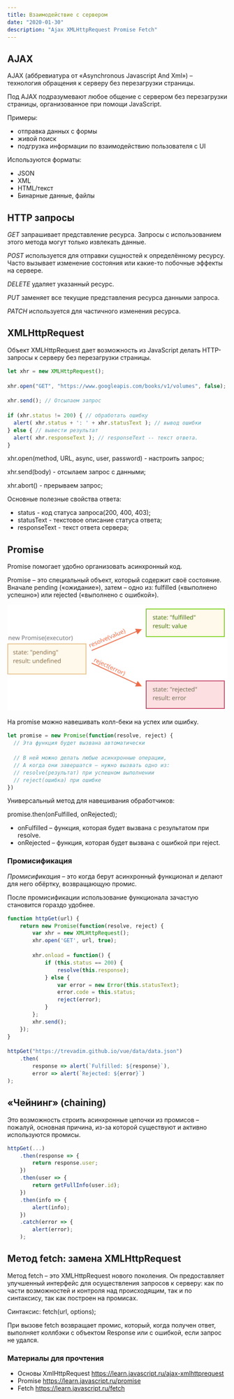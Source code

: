 ```yaml
---
title: Взаимодействие с сервером
date: "2020-01-30"
description: "Ajax XMLHttpRequest Promise Fetch"
---
```


## AJAX

AJAX (аббревиатура от «Asynchronous Javascript And Xml») – технология обращения к серверу без перезагрузки страницы.

Под AJAX подразумевают любое общение с сервером без перезагрузки страницы, организованное при помощи JavaScript.

Примеры:
- отправка данных с формы
- живой поиск
- подгрузка информации по взаимодействию пользователя с UI

Используются форматы:

- JSON 
- XML
- HTML/текст 
- Бинарные данные, файлы

## HTTP запросы

*GET* запрашивает представление ресурса. Запросы с использованием этого метода могут только извлекать данные.

*POST* используется для отправки сущностей к определённому ресурсу. Часто вызывает     изменение состояния или какие-то побочные эффекты на сервере.

*DELETE* удаляет указанный ресурс.

*PUT* заменяет все текущие представления ресурса данными запроса.
 
*PATCH* используется для частичного изменения ресурса.


## XMLHttpRequest

Объект XMLHttpRequest дает возможность из JavaScript делать HTTP-запросы к серверу без перезагрузки страницы.

```javascript
let xhr = new XMLHttpRequest();

xhr.open("GET", "https://www.googleapis.com/books/v1/volumes", false); // Конфигурируем его: GET-запрос на URL "https://www.googleapis.com/books/v1/volumes"

xhr.send(); // Отсылаем запрос

if (xhr.status != 200) { // обработать ошибку
  alert( xhr.status + ': ' + xhr.statusText ); // вывод ошибки
} else { // вывести результат
  alert( xhr.responseText ); // responseText -- текст ответа.
}
```

xhr.open(method, URL, async, user, password) - настроить запрос;

xhr.send(body) - отсылаем запрос с данными;

xhr.abort() - прерываем запрос;

Основные полезные свойства ответа:

- status - код статуса запроса(200, 400, 403);
- statusText - текстовое описание статуса ответа;
- responseText - текст ответа сервера;

## Promise

Promise помогает удобно организовать асинхронный код.

Promise – это специальный объект, который содержит своё состояние. Вначале pending («ожидание»), затем – одно из: fulfilled («выполнено успешно») или rejected («выполнено с ошибкой»).

![promises](./promise-resolve-reject.svg)

На promise можно навешивать колл-беки на успех или ошибку.

```javascript
let promise = new Promise(function(resolve, reject) {
  // Эта функция будет вызвана автоматически

  // В ней можно делать любые асинхронные операции,
  // А когда они завершатся — нужно вызвать одно из:
  // resolve(результат) при успешном выполнении
  // reject(ошибка) при ошибке
})
```

Универсальный метод для навешивания обработчиков:

promise.then(onFulfilled, onRejected);

- onFulfilled – функция, которая будет вызвана с результатом при resolve.
- onRejected – функция, которая будет вызвана с ошибкой при reject.

### Промисификация 
*Промисификация* – это когда берут асинхронный функционал и делают для него обёртку, возвращающую промис.

После промисификации использование функционала зачастую становится гораздо удобнее.
    
```javascript
function httpGet(url) {
    return new Promise(function(resolve, reject) {
        var xhr = new XMLHttpRequest();
        xhr.open('GET', url, true);

        xhr.onload = function() {
            if (this.status == 200) {
                resolve(this.response);
            } else {
                var error = new Error(this.statusText);
                error.code = this.status;
                reject(error);
            }
        };
        xhr.send();
  	});
}

httpGet("https://trevadim.github.io/vue/data/data.json")
  	.then(
  	    response => alert(`Fulfilled: ${response}`),
    	error => alert(`Rejected: ${error}`)
);
```

## «Чейнинг» (chaining)

Это возможность строить асинхронные цепочки из промисов – пожалуй, основная причина, из-за которой существуют и активно 
используются промисы.

```javascript
httpGet(...)
  	.then(response => {
        return response.user;
    })
  	.then(user => {
		return getFullInfo(user.id);
    })
    .then(info => {
	    alert(info);
    })
    .catch(error => {
	    alert(error);
    );
```

## Метод fetch: замена XMLHttpRequest

Метод fetch – это XMLHttpRequest нового поколения. Он предоставляет улучшенный интерфейс для осуществления запросов к серверу: 
как по части возможностей и контроля над происходящим, так и по синтаксису, так как построен на промисах.

Синтаксис:
	fetch(url, options);
	
При вызове fetch возвращает промис, который, когда получен ответ, выполняет коллбэки с объектом Response или с ошибкой, если запрос не удался.

### Материалы для прочтения 

- Основы XmlHttpRequest https://learn.javascript.ru/ajax-xmlhttprequest
- Promise https://learn.javascript.ru/promise
- Fetch https://learn.javascript.ru/fetch